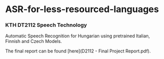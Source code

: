 # ASR-for-less-resourced-languages
### KTH DT2112 Speech Technology
Automatic Speech Recognition for Hungarian using pretrained Italian, Finnish and Czech Models.

The final report can be found [here](D2112 - Final Project Report.pdf).

